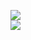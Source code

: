 [![](https://img.shields.io/badge/Made%20With-Github%20Spray-lightgrey.svg?style=for-the-badge&logo=github)](https://github.com/Annihil/github-spray#7069)  
[![](https://i.imgur.com/2DrTn0Z.gif)](https://github.com/Annihil/github-spray)